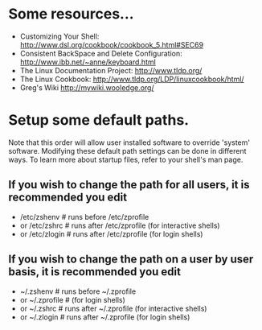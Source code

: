# Some resources...

* Customizing Your Shell: http://www.dsl.org/cookbook/cookbook_5.html#SEC69
* Consistent BackSpace and Delete Configuration: http://www.ibb.net/~anne/keyboard.html
* The Linux Documentation Project: http://www.tldp.org/
* The Linux Cookbook: http://www.tldp.org/LDP/linuxcookbook/html/
* Greg's Wiki http://mywiki.wooledge.org/

# Setup some default paths. 
Note that this order will allow user installed software to override 'system' software. Modifying these default path settings can be done in different ways. To learn more about startup files, refer to your shell's man page. 

## If you wish to change the path for all users, it is recommended you edit
*    /etc/zshenv # runs before /etc/zprofile
* or /etc/zshrc  # runs after /etc/zprofile (for interactive shells)
* or /etc/zlogin # runs after /etc/zprofile (for login shells)

## If you wish to change the path on a user by user basis, it is recommended you edit
*    ~/.zshenv   # runs before ~/.zprofile
* or ~/.zprofile # (for login shells)
* or ~/.zshrc    # runs after ~/.zprofile (for interactive shells)
* or ~/.zlogin   # runs after ~/.zprofile (for login shells)